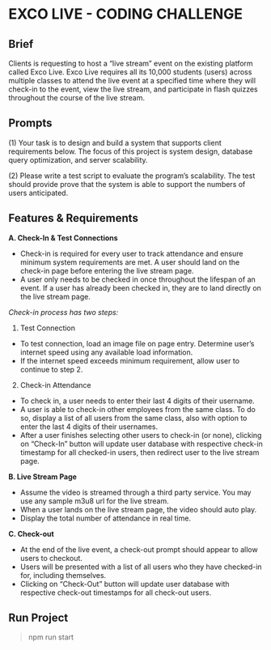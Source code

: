 # EXCO LIVE - CODING CHALLENGE

## Brief
Clients is requesting to host a “live stream” event on the existing platform called Exco Live. Exco Live requires all its 10,000 students (users) across multiple classes to attend the live event at a specified time where they will check-in to the event, view the live stream, and participate in flash quizzes throughout the course of the live stream. 

## Prompts
(1) Your task is to design and build a system that supports client requirements below. The focus of this project is system design, database query optimization, and server scalability.

(2) Please write a test script to evaluate the program’s scalability. The test should provide prove that the system is able to support the numbers of users anticipated.

## Features & Requirements
**A. Check-In & Test Connections**
* Check-in is required for every user to track attendance and ensure minimum system requirements are met. A user should land on the check-in page before entering the live stream page.
* A user only needs to be checked in once throughout the lifespan of an event. If a user has already been checked in, they are to land directly on the live stream page.

_Check-in process has two steps:_
1. Test Connection
  * To test connection, load an image file on page entry. Determine user’s internet speed using any available load information.
  * If the internet speed exceeds minimum requirement, allow user to continue to step 2.
2. Check-in Attendance
  * To check in, a user needs to enter their last 4 digits of their username.
  * A user is able to check-in other employees from the same class. To do so, display a list of all users from the same class, also with option to enter the last 4 digits of their usernames. 
  * After a user finishes selecting other users to check-in (or none), clicking on “Check-In” button will update user database with respective check-in timestamp for all checked-in users, then redirect user to the live stream page.

**B. Live Stream Page**
* Assume the video is streamed through a third party service. You may use any sample m3u8 url for the live stream.
* When a user lands on the live stream page, the video should auto play.
* Display the total number of attendance in real time.

**C. Check-out**
* At the end of the live event, a check-out prompt should appear to allow users to checkout.
* Users will be presented with a list of all users who they have checked-in for, including themselves.
* Clicking on “Check-Out” button will update user database with respective check-out timestamps for all check-out users. 

## Run Project
> npm run start